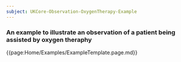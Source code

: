 ```yaml
---
subject: UKCore-Observation-OxygenTherapy-Example
---
```

### An example to illustrate an observation of a patient being assisted by oxygen theraphy

{{page:Home/Examples/ExampleTemplate.page.md}}